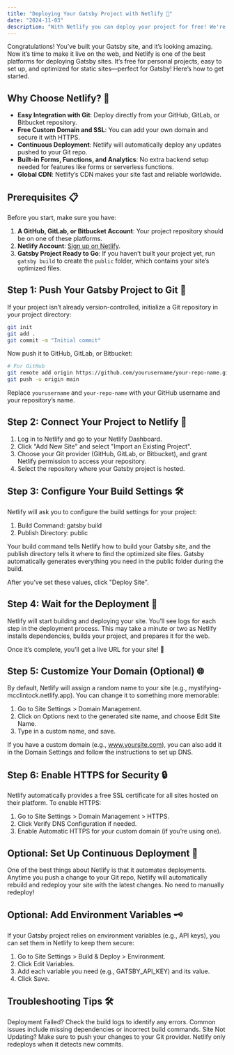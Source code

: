 ```yaml
---
title: "Deploying Your Gatsby Project with Netlify 🚀"
date: "2024-11-03"
description: "With Netlify you can deploy your project for free! We're going to check this fantastic tool!"
---
```


Congratulations! You’ve built your Gatsby site, and it’s looking amazing. Now it’s time to make it live on the web, and Netlify is one of the best platforms for deploying Gatsby sites. It’s free for personal projects, easy to set up, and optimized for static sites—perfect for Gatsby! Here’s how to get started.

## Why Choose Netlify? 🤔

- **Easy Integration with Git**: Deploy directly from your GitHub, GitLab, or Bitbucket repository.
- **Free Custom Domain and SSL**: You can add your own domain and secure it with HTTPS.
- **Continuous Deployment**: Netlify will automatically deploy any updates pushed to your Git repo.
- **Built-in Forms, Functions, and Analytics**: No extra backend setup needed for features like forms or serverless functions.
- **Global CDN**: Netlify’s CDN makes your site fast and reliable worldwide.

## Prerequisites 📋

Before you start, make sure you have:
1. **A GitHub, GitLab, or Bitbucket Account**: Your project repository should be on one of these platforms.
2. **Netlify Account**: [Sign up on Netlify](https://app.netlify.com/signup).
3. **Gatsby Project Ready to Go**: If you haven’t built your project yet, run `gatsby build` to create the `public` folder, which contains your site’s optimized files.

## Step 1: Push Your Gatsby Project to Git 📂

If your project isn’t already version-controlled, initialize a Git repository in your project directory:

```bash
git init
git add .
git commit -m "Initial commit"
```

Now push it to GitHub, GitLab, or Bitbucket:
```bash
# For GitHub
git remote add origin https://github.com/yourusername/your-repo-name.git
git push -u origin main
```

Replace `yourusername` and `your-repo-name` with your GitHub username and your repository’s name.

## Step 2: Connect Your Project to Netlify 🔗
1. Log in to Netlify and go to your Netlify Dashboard.
2. Click "Add New Site" and select "Import an Existing Project".
3. Choose your Git provider (GitHub, GitLab, or Bitbucket), and grant Netlify permission to access your repository.
4. Select the repository where your Gatsby project is hosted.

## Step 3: Configure Your Build Settings 🛠️

Netlify will ask you to configure the build settings for your project:

1. Build Command: gatsby build
2. Publish Directory: public

Your build command tells Netlify how to build your Gatsby site, and the publish directory tells it where to find the optimized site files. Gatsby automatically generates everything you need in the public folder during the build.

After you’ve set these values, click "Deploy Site".

## Step 4: Wait for the Deployment 🚦
Netlify will start building and deploying your site. You’ll see logs for each step in the deployment process. This may take a minute or two as Netlify installs dependencies, builds your project, and prepares it for the web.

Once it’s complete, you’ll get a live URL for your site! 🎉

## Step 5: Customize Your Domain (Optional) 🌐
By default, Netlify will assign a random name to your site (e.g., mystifying-mcclintock.netlify.app). You can change it to something more memorable:

1. Go to Site Settings > Domain Management.
2. Click on Options next to the generated site name, and choose Edit Site Name.
3. Type in a custom name, and save.

If you have a custom domain (e.g., www.yoursite.com), you can also add it in the Domain Settings and follow the instructions to set up DNS.

## Step 6: Enable HTTPS for Security 🔒
Netlify automatically provides a free SSL certificate for all sites hosted on their platform. To enable HTTPS:
1. Go to Site Settings > Domain Management > HTTPS.
2. Click Verify DNS Configuration if needed.
3. Enable Automatic HTTPS for your custom domain (if you’re using one).

## Optional: Set Up Continuous Deployment 🔄
One of the best things about Netlify is that it automates deployments. Anytime you push a change to your Git repo, Netlify will automatically rebuild and redeploy your site with the latest changes. No need to manually redeploy!

## Optional: Add Environment Variables 🗝️
If your Gatsby project relies on environment variables (e.g., API keys), you can set them in Netlify to keep them secure:

1. Go to Site Settings > Build & Deploy > Environment.
2. Click Edit Variables.
3. Add each variable you need (e.g., GATSBY_API_KEY) and its value.
4. Click Save.

## Troubleshooting Tips 🛠️
Deployment Failed? Check the build logs to identify any errors. Common issues include missing dependencies or incorrect build commands.
Site Not Updating? Make sure to push your changes to your Git provider. Netlify only redeploys when it detects new commits.